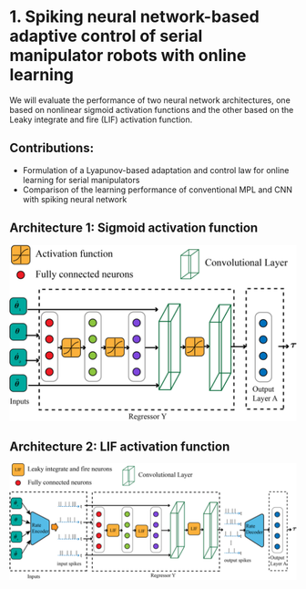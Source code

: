 # 1. Spiking neural network-based adaptive control of serial manipulator robots with online learning
We will evaluate the performance of two neural network architectures, one based on nonlinear sigmoid activation functions and the other based on the Leaky integrate and fire (LIF) activation function. 
## Contributions:
- Formulation of a Lyapunov-based adaptation and control law for online learning for serial manipulators
- Comparison of the learning performance of conventional MPL and CNN with spiking neural network

## Architecture 1: Sigmoid activation function
![Neural network architecture for conventional MLP and CNN](Images/CNN_serial_manipulator.jpg)
## Architecture 2: LIF activation function
![Neural network architecture for corresponding Spiking Neural Network](Images/CNN_SNN_2.jpg)
